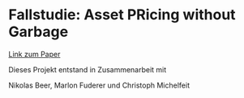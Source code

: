 # Fallstudie: Asset PRicing without Garbage

[Link zum Paper](https://onlinelibrary.wiley.com/doi/10.1111/jofi.12438)

Dieses Projekt entstand in Zusammenarbeit mit 

Nikolas Beer, Marlon Fuderer und Christoph Michelfeit



